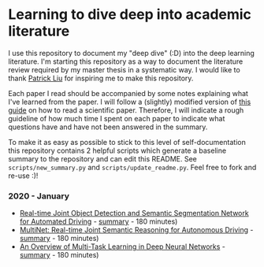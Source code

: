 # Learning to dive deep into academic literature

I use this repository to document my "deep dive" (:D) into the deep learning 
literature.
I'm starting this repository as a way to document the literature review required
by my master thesis in a systematic way.
I would like to thank 
[Patrick Liu](https://github.com/patrick-llgc/Learning-Deep-Learning) for 
inspiring  me to make this repository.

Each paper I read should be accompanied by some notes explaining what I've
learned from the paper.
I will follow a (slightly) modified version of 
[this guide](https://be.mit.edu/sites/default/files/documents/HowToReadAScientificPaper.pdf)
on how to read a scientific paper. Therefore, I will indicate a rough guideline
of how much time I spent on each paper to indicate what questions have and have
not been answered in the summary.

To make it as easy as possible to stick to this level of self-documentation 
this repository contains 2 helpful scripts which generate a baseline summary 
to the repository and can edit this README. See `scripts/new_summary.py` and `scripts/update_readme.py`.
Feel free to fork and re-use :)!


<!---[Title of paper](link to pdf) - [summary/notes](link to markdown) - time spent-->
<!---REST_OF_FILE_IS_AUTO_GENERATED-->
### 2020 - January
 * [Real-time Joint Object Detection and Semantic Segmentation Network for Automated Driving](https://arxiv.org/abs/1901.03912) - [summary](summaries\joint_2dobj_semseg_network.md) - 180 minutes)  
 * [MultiNet: Real-time Joint Semantic Reasoning for Autonomous Driving](https://arxiv.org/abs/1612.07695) - [summary](summaries\multinet_joint_semseg.md) - 180 minutes)  
 * [An Overview of Multi-Task Learning in Deep Neural Networks](https://arxiv.org/abs/1706.05098) - [summary](summaries\overview_multitask_dnn.md) - 180 minutes)  
